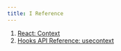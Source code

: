 ```yaml
---
title: I Reference
---
```


1. [React: Context](https://reactjs.org/docs/context.html)
2. [Hooks API Reference: usecontext](https://reactjs.org/docs/hooks-reference.html#usecontext)
